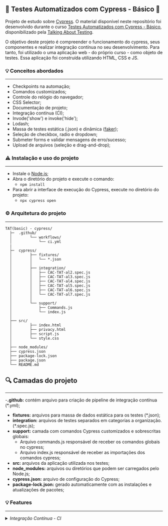 ## 🚀 Testes Automatizados com Cypress - Básico 🚀

Projeto de estudo sobre [Cypress](https://www.cypress.io/). O material disponível neste repositório foi desenvolvido durante o curso  [Testes Automatizados com Cypress - Básico](https://www.udemy.com/course/testes-automatizados-com-cypress-basico/), disponibilizado pela [Talking About Testing](https://talkingabouttesting.com).

O objetivo deste projeto é compreender o funcionamento do cypress, seus componentes e realizar integração contínua no seu desenvolvimento. Para tanto, foi utilizado o uma aplicação web - do próprio curso - como objeto de testes. Essa aplicação foi construída utilizando HTML, CSS e JS.


### 💡 Conceitos abordados
-----------------------

- Checkpoints na automação;
- Comandos customizados;
- Controle do relógio do navegador;
- CSS Selector;
- Documentação de projeto;
- Integração contínua (CI);
- Invode('show') e invoke('hide');
- Lodash;
- Massa de testes estática (.json) e dinâmica ([faker](https://www.npmjs.com/package/@faker-js/faker));
- Seleção de checkbox, radio e dropdown;
- Submeter forms e validar mensagens de erro/sucesso;
- Upload de arquivos (seleção e drag-and-drop);


### ⚠️ Instalação e uso do projeto
-----------------------

- Instale o [Node.js](https://nodejs.org/en/download/);
- Abra o diretório do projeto e execute o comando:
    - `npm install`
- Para abrir a interface de execução do Cypress, execute no diretório do projeto:
    - `npx cypress open`


### ⚙️ Arquitetura do projeto
-----------------------

```
TAT(basic) - cypress/
  ├─  .github/
  │        └── workflows/
  │            └── ci.yml
  |
  ├─  cypress/
  │        ├── fixtures/
  │        │   └── *.json       
  │        │
  │        ├── integration/
  │        │   ├── CAC-TAT-al2.spec.js
  │        │   ├── CAC-TAT-al3.spec.js
  │        │   ├── CAC-TAT-al4.spec.js
  │        │   ├── CAC-TAT-al5.spec.js
  │        │   ├── CAC-TAT-al6.spec.js
  │        │   └── CAC-TAT-al7.spec.js
  │        │
  │        └── support/
  │            ├── Commands.js
  │            └── index.js
  │ 
  ├── src/
  │        ├── index.html
  │        ├── privacy.html
  │        ├── script.js
  │        └── style.css
  │
  ├── node_modules/
  ├── cypress.json
  ├── package-lock.json
  ├── package.json
  └── README.md
```

## 🔍 Camadas do projeto
---------------------------------------
 -**.github:** contém arquivo para criação de pipeline de integração contínua (*.yml); 
 - **fixtures:** arquivos para massa de dados estática para os testes (*.json);
 - **integration:** arquivos de testes separados em categorias a organização. (*.spec.js);
 - **support:** camada com comandos Cypress customizados e sobrescritas globais:
    - Arquivo commands.js responsável de receber os comandos globais no cypress;
    - Arquivo index.js responsável de receber as importações dos comandos cypress;
 - **src:** arquivos da aplicação utilizada nos testes;
 - **node_modules:** arquivos ou diretórios que podem ser carregados pelo Node.js;
 - **cypress.json:** arquivo de configuração do Cypress;
 - **package-lock.json:** gerado automaticamente com as instalações e atualizações de pacotes;


### 💡 Features
-----------------------
</details>

<details><summary><i>Integração Contínua - CI</i></summary>

No arquivo ci.yml (.github/workflows) é criada o pipeline para integração contínua do projeto. Ele é executado quando houver `git push` de um novo arquivo e realiza o job `cypress-run` (comando para inicializar o cypress). 

Pretendo implementar futuramente a opção de gerar o relatório do teste e deixá-lo disponível sempre que houver mudanças no código. Assim, haverá validação do pipeline visível e acessível a todos.

</details>
